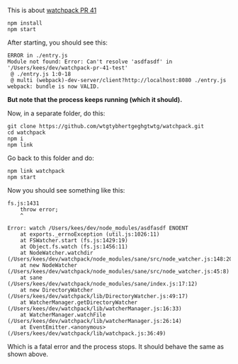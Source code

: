 This is about [watchpack PR 41](https://github.com/webpack/watchpack/pull/41)

```
npm install
npm start
```

After starting, you should see this:

```
ERROR in ./entry.js
Module not found: Error: Can't resolve 'asdfasdf' in '/Users/kees/dev/watchpack-pr-41-test'
 @ ./entry.js 1:0-18
 @ multi (webpack)-dev-server/client?http://localhost:8080 ./entry.js
webpack: bundle is now VALID.
```

**But note that the process keeps running (which it should).**

Now, in a separate folder, do this:

```
git clone https://github.com/wtgtybhertgeghgtwtg/watchpack.git
cd watchpack
npm i
npm link
```

Go back to this folder and do:

```
npm link watchpack
npm start
```

Now you should see something like this:

```
fs.js:1431
    throw error;
    ^

Error: watch /Users/kees/dev/node_modules/asdfasdf ENOENT
    at exports._errnoException (util.js:1026:11)
    at FSWatcher.start (fs.js:1429:19)
    at Object.fs.watch (fs.js:1456:11)
    at NodeWatcher.watchdir (/Users/kees/dev/watchpack/node_modules/sane/src/node_watcher.js:148:20)
    at new NodeWatcher (/Users/kees/dev/watchpack/node_modules/sane/src/node_watcher.js:45:8)
    at sane (/Users/kees/dev/watchpack/node_modules/sane/index.js:17:12)
    at new DirectoryWatcher (/Users/kees/dev/watchpack/lib/DirectoryWatcher.js:49:17)
    at WatcherManager.getDirectoryWatcher (/Users/kees/dev/watchpack/lib/watcherManager.js:16:33)
    at WatcherManager.watchFile (/Users/kees/dev/watchpack/lib/watcherManager.js:26:14)
    at EventEmitter.<anonymous> (/Users/kees/dev/watchpack/lib/watchpack.js:36:49)

```

Which is a fatal error and the process stops. It should behave the same as shown above.
